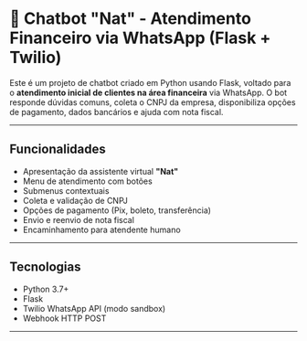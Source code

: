 # 🤖 Chatbot "Nat" - Atendimento Financeiro via WhatsApp (Flask + Twilio)

Este é um projeto de chatbot criado em Python usando Flask, voltado para o **atendimento inicial de clientes na área financeira** via WhatsApp. O bot responde dúvidas comuns, coleta o CNPJ da empresa, disponibiliza opções de pagamento, dados bancários e ajuda com nota fiscal.

---

## Funcionalidades

- Apresentação da assistente virtual **"Nat"**
- Menu de atendimento com botões
- Submenus contextuais
- Coleta e validação de CNPJ
- Opções de pagamento (Pix, boleto, transferência)
- Envio e reenvio de nota fiscal
- Encaminhamento para atendente humano

---

## Tecnologias

- Python 3.7+
- Flask
- Twilio WhatsApp API (modo sandbox)
- Webhook HTTP POST

---
